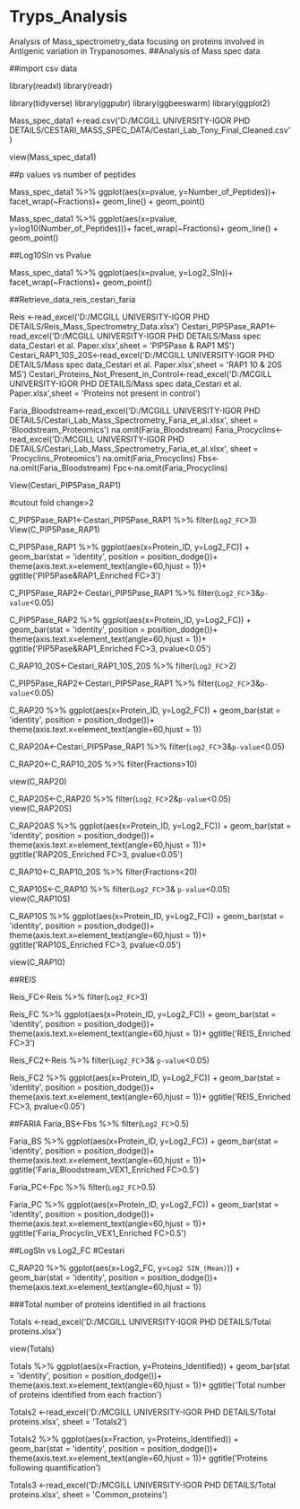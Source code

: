 # Tryps_Analysis
Analysis of Mass_spectrometry_data focusing on proteins involved in Antigenic variation in Trypanosomes.
##Analysis of Mass spec data

##import csv data

library(readxl)
library(readr)

library(tidyverse) 
library(ggpubr)
library(ggbeeswarm)
library(ggplot2)


Mass_spec_data1 <-read.csv('D:/MCGILL UNIVERSITY-IGOR PHD DETAILS/CESTARI_MASS_SPEC_DATA/Cestari_Lab_Tony_Final_Cleaned.csv')

view(Mass_spec_data1)

##p values vs number of peptides


Mass_spec_data1 %>% 
  ggplot(aes(x=pvalue, y=Number_of_Peptides))+
  facet_wrap(~Fractions)+
  geom_line() +
  geom_point()

Mass_spec_data1 %>% 
  ggplot(aes(x=pvalue, y=log10(Number_of_Peptides)))+
  facet_wrap(~Fractions)+
  geom_line() +
  geom_point()


##Log10SIn vs Pvalue

Mass_spec_data1 %>% 
  ggplot(aes(x=pvalue, y=Log2_SIn))+
  facet_wrap(~Fractions)+
  geom_point()

##Retrieve_data_reis_cestari_faria

Reis <-read_excel('D:/MCGILL UNIVERSITY-IGOR PHD DETAILS/Reis_Mass_Spectrometry_Data.xlsx')
Cestari_PIP5Pase_RAP1<-read_excel('D:/MCGILL UNIVERSITY-IGOR PHD DETAILS/Mass spec data_Cestari et al. Paper.xlsx',sheet = 'PIP5Pase & RAP1 MS')
Cestari_RAP1_10S_20S<-read_excel('D:/MCGILL UNIVERSITY-IGOR PHD DETAILS/Mass spec data_Cestari et al. Paper.xlsx',sheet = 'RAP1 10 & 20S MS')
Cestari_Proteins_Not_Present_in_Control<-read_excel('D:/MCGILL UNIVERSITY-IGOR PHD DETAILS/Mass spec data_Cestari et al. Paper.xlsx',sheet = 'Proteins not present in control')

Faria_Bloodstream<-read_excel('D:/MCGILL UNIVERSITY-IGOR PHD DETAILS/Cestari_Lab_Mass_Spectrometry_Faria_et_al.xlsx', sheet = 'Bloodstream_Proteomics')
na.omit(Faria_Bloodstream)
Faria_Procyclins<-read_excel('D:/MCGILL UNIVERSITY-IGOR PHD DETAILS/Cestari_Lab_Mass_Spectrometry_Faria_et_al.xlsx', sheet = 'Procyclins_Proteomics')
na.omit(Faria_Procyclins)
Fbs<-na.omit(Faria_Bloodstream)
Fpc<-na.omit(Faria_Procyclins)

View(Cestari_PIP5Pase_RAP1)

#cutout fold change>2

C_PIP5Pase_RAP1<-Cestari_PIP5Pase_RAP1 %>% filter(`Log2_FC`>3)
View(C_PIP5Pase_RAP1)


C_PIP5Pase_RAP1 %>% ggplot(aes(x=Protein_ID, y=Log2_FC)) +
  geom_bar(stat = 'identity', position = position_dodge())+
  theme(axis.text.x=element_text(angle=60,hjust = 1))+
  ggtitle('PIP5Pase&RAP1_Enriched FC>3')

C_PIP5Pase_RAP2<-Cestari_PIP5Pase_RAP1 %>% filter(`Log2_FC`>3&`p-value`<0.05)


C_PIP5Pase_RAP2 %>% ggplot(aes(x=Protein_ID, y=Log2_FC)) +
  geom_bar(stat = 'identity', position = position_dodge())+
  theme(axis.text.x=element_text(angle=60,hjust = 1))+
  ggtitle('PIP5Pase&RAP1_Enriched FC>3, pvalue<0.05')



C_RAP10_20S<-Cestari_RAP1_10S_20S %>% filter(`Log2_FC`>2)

C_PIP5Pase_RAP2<-Cestari_PIP5Pase_RAP1 %>% filter(`Log2_FC`>3&`p-value`<0.05)


C_RAP20 %>% ggplot(aes(x=Protein_ID, y=Log2_FC)) +
  geom_bar(stat = 'identity', position = position_dodge())+
  theme(axis.text.x=element_text(angle=60,hjust = 1))

C_RAP20A<-Cestari_PIP5Pase_RAP1 %>% filter(`Log2_FC`>3&`p-value`<0.05)


C_RAP20<-C_RAP10_20S %>% filter(Fractions>10)

view(C_RAP20)

C_RAP20S<-C_RAP20 %>% filter(`Log2_FC`>2&`p-value`<0.05)
view(C_RAP20S)



C_RAP20AS %>% ggplot(aes(x=Protein_ID, y=Log2_FC)) +
  geom_bar(stat = 'identity', position = position_dodge())+
  theme(axis.text.x=element_text(angle=60,hjust = 1))+
  ggtitle('RAP20S_Enriched FC>3, pvalue<0.05')

C_RAP10<-C_RAP10_20S %>% filter(Fractions<20)

C_RAP10S<-C_RAP10 %>% filter(`Log2_FC`>3& `p-value`<0.05)
view(C_RAP10S)

C_RAP10S %>% ggplot(aes(x=Protein_ID, y=Log2_FC)) +
  geom_bar(stat = 'identity', position = position_dodge())+
  theme(axis.text.x=element_text(angle=60,hjust = 1))+
  ggtitle('RAP10S_Enriched FC>3, pvalue<0.05')


view(C_RAP10)

##REIS

Reis_FC<-Reis %>% filter(`Log2_FC`>3)



Reis_FC %>% ggplot(aes(x=Protein_ID, y=Log2_FC)) +
  geom_bar(stat = 'identity', position = position_dodge())+
  theme(axis.text.x=element_text(angle=60,hjust = 1))+
  ggtitle('REIS_Enriched FC>3')

Reis_FC2<-Reis %>% filter(`Log2_FC`>3& `p-value`<0.05)

Reis_FC2 %>% ggplot(aes(x=Protein_ID, y=Log2_FC)) +
  geom_bar(stat = 'identity', position = position_dodge())+
  theme(axis.text.x=element_text(angle=60,hjust = 1))+
  ggtitle('REIS_Enriched FC>3, pvalue<0.05')


##FARIA
Faria_BS<-Fbs %>% filter(`Log2_FC`>0.5)

Faria_BS %>% ggplot(aes(x=Protein_ID, y=Log2_FC)) +
  geom_bar(stat = 'identity', position = position_dodge())+
  theme(axis.text.x=element_text(angle=60,hjust = 1))+
  ggtitle('Faria_Bloodstream_VEX1_Enriched FC>0.5')

Faria_PC<-Fpc %>% filter(`Log2_FC`>0.5)

Faria_PC %>% ggplot(aes(x=Protein_ID, y=Log2_FC)) +
  geom_bar(stat = 'identity', position = position_dodge())+
  theme(axis.text.x=element_text(angle=60,hjust = 1))+
  ggtitle('Faria_Procyclin_VEX1_Enriched FC>0.5')


##LogSIn vs Log2_FC
#Cestari

C_RAP20 %>% ggplot(aes(x=Log2_FC, y=`Log2 SIN_(Mean)`)) +
  geom_bar(stat = 'identity', position = position_dodge())+
  theme(axis.text.x=element_text(angle=60,hjust = 1))



###Total number of proteins identified in all fractions


Totals <-read_excel('D:/MCGILL UNIVERSITY-IGOR PHD DETAILS/Total proteins.xlsx')

view(Totals)

Totals %>% ggplot(aes(x=Fraction, y=Proteins_Identified)) +
  geom_bar(stat = 'identity', position = position_dodge())+
  theme(axis.text.x=element_text(angle=60,hjust = 1))+
  ggtitle('Total number of proteins identified from each fraction')

Totals2 <-read_excel('D:/MCGILL UNIVERSITY-IGOR PHD DETAILS/Total proteins.xlsx', sheet = 'Totals2')

Totals2 %>% ggplot(aes(x=Fraction, y=Proteins_Identified)) +
  geom_bar(stat = 'identity', position = position_dodge())+
  theme(axis.text.x=element_text(angle=60,hjust = 1))+
  ggtitle('Proteins following quantification')


Totals3 <-read_excel('D:/MCGILL UNIVERSITY-IGOR PHD DETAILS/Total proteins.xlsx', sheet = 'Common_proteins')




